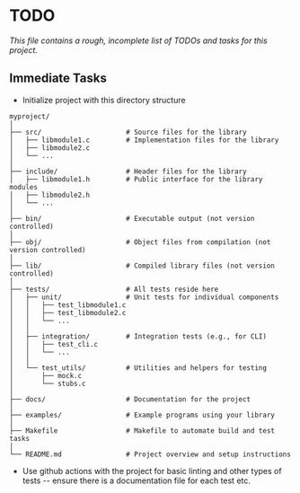 # TODO
_This file contains a rough, incomplete list of TODOs and tasks for this project._

## Immediate Tasks
- Initialize project with this directory structure
```
myproject/
│
├── src/                     # Source files for the library
│   ├── libmodule1.c         # Implementation files for the library
│   ├── libmodule2.c
│   └── ...
│
├── include/                 # Header files for the library
│   ├── libmodule1.h         # Public interface for the library modules
│   ├── libmodule2.h
│   └── ...
│
├── bin/                     # Executable output (not version controlled)
│
├── obj/                     # Object files from compilation (not version controlled)
│
├── lib/                     # Compiled library files (not version controlled)
│
├── tests/                   # All tests reside here
│   ├── unit/                # Unit tests for individual components
│   │   ├── test_libmodule1.c
│   │   ├── test_libmodule2.c
│   │   └── ...
│   │
│   ├── integration/         # Integration tests (e.g., for CLI)
│   │   ├── test_cli.c
│   │   └── ...
│   │
│   └── test_utils/          # Utilities and helpers for testing
│       ├── mock.c
│       └── stubs.c
│
├── docs/                    # Documentation for the project
│
├── examples/                # Example programs using your library
│
├── Makefile                 # Makefile to automate build and test tasks
│
└── README.md                # Project overview and setup instructions
```
- Use github actions with the project for basic linting and other types of tests -- ensure there is a documentation file for each test etc.